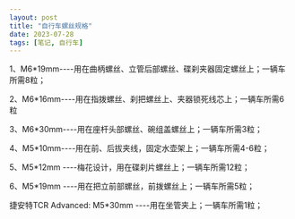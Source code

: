 ```yaml
---
layout: post
title: "自行车螺丝规格"
date: 2023-07-28
tags: [笔记, 自行车]
---
```


1、M6*19mm----用在曲柄螺丝、立管后部螺丝、碟刹夹器固定螺丝上；一辆车所需8粒；

2、M6*16mm----用在指拨螺丝、刹把螺丝上、夹器锁死线芯上；一辆车所需6粒

3、M6*30mm----用在座杆头部螺丝、碗组盖螺丝上；一辆车所需3粒；

4、M5*10mm----用在前、后拔夹线，固定水壶架上；一辆车所需4-6粒；

5、M5*12mm ----梅花设计，用在碟刹片螺丝上；一辆车所需12粒；

6、M5*19mm ----用在把立前部螺丝，前拨螺丝上；一辆车所需5粒；

捷安特TCR Advanced: M5*30mm ----用在坐管夹上；一辆车所需1粒；